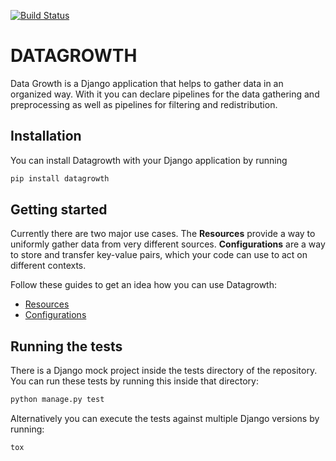 [![Build Status](https://travis-ci.com/fako/datagrowth.svg?branch=master)](https://travis-ci.com/fako/datagrowth)

DATAGROWTH
==========

Data Growth is a Django application that helps to gather data in an organized way. With it you can declare pipelines
for the data gathering and preprocessing as well as pipelines for filtering and redistribution.


Installation
------------

You can install Datagrowth with your Django application by running

```bash
pip install datagrowth
```


Getting started
---------------

Currently there are two major use cases. 
The **Resources** provide a way to uniformly gather data from very different sources.
**Configurations** are a way to store and transfer key-value pairs, 
which your code can use to act on different contexts.

Follow these guides to get an idea how you can use Datagrowth:

* [Resources](https://data-scope.com/datagrowth/resources/)
* [Configurations](https://data-scope.com/datagrowth/configuration/)


Running the tests
-----------------

There is a Django mock project inside the tests directory of the repository.
You can run these tests by running this inside that directory:

```bash
python manage.py test
```  

Alternatively you can execute the tests against multiple Django versions by running:

```bash
tox
```
